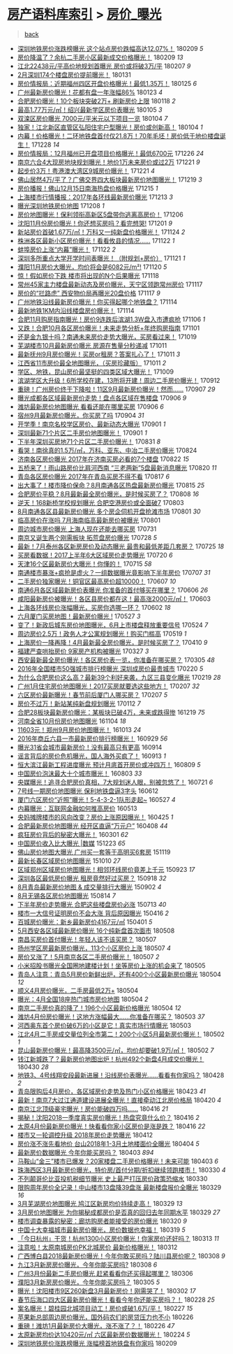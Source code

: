 [房产语料库索引](../../README.md)  > [房价_曝光](房价_曝光.md)
====
> [back](../README.md)

- [深圳地铁房价涨跌榜曝光 这个站点房价跌幅高达12.07%！](http://jkwz.applinzi.com/ittc/7068105113883640838.html#%E6%B7%B1%E5%9C%B3%E5%9C%B0%E9%93%81%E6%88%BF%E4%BB%B7%E6%B6%A8%E8%B7%8C%E6%A6%9C%E6%9B%9D%E5%85%89+%E8%BF%99%E4%B8%AA%E7%AB%99%E7%82%B9%E6%88%BF%E4%BB%B7%E8%B7%8C%E5%B9%85%E9%AB%98%E8%BE%BE12.07%25%EF%BC%81) 180209 *5* 
- [房价降温了？余杭二手房小区最新成交价格曝光！](http://jkwz.applinzi.com/ittc/7068071824330327046.html#%E6%88%BF%E4%BB%B7%E9%99%8D%E6%B8%A9%E4%BA%86%EF%BC%9F%E4%BD%99%E6%9D%AD%E4%BA%8C%E6%89%8B%E6%88%BF%E5%B0%8F%E5%8C%BA%E6%9C%80%E6%96%B0%E6%88%90%E4%BA%A4%E4%BB%B7%E6%A0%BC%E6%9B%9D%E5%85%89%EF%BC%81) 180209 *13* 
- [江北22438元/平高价地规划首曝光 房价或将破3万/平](http://jkwz.applinzi.com/ittc/7067346856273511430.html#%E6%B1%9F%E5%8C%9722438%E5%85%83%2F%E5%B9%B3%E9%AB%98%E4%BB%B7%E5%9C%B0%E8%A7%84%E5%88%92%E9%A6%96%E6%9B%9D%E5%85%89+%E6%88%BF%E4%BB%B7%E6%88%96%E5%B0%86%E7%A0%B43%E4%B8%87%2F%E5%B9%B3) 180207 *9* 
- [2月深圳174个楼盘房价提前曝光！](http://jkwz.applinzi.com/ittc/7064783845058937863.html#2%E6%9C%88%E6%B7%B1%E5%9C%B3174%E4%B8%AA%E6%A5%BC%E7%9B%98%E6%88%BF%E4%BB%B7%E6%8F%90%E5%89%8D%E6%9B%9D%E5%85%89%EF%BC%81) 180131  
- [房价情报局：近期福州四区开盘价格曝光！最低1.35万！](http://jkwz.applinzi.com/ittc/7062563160932746247.html#%E6%88%BF%E4%BB%B7%E6%83%85%E6%8A%A5%E5%B1%80%EF%BC%9A%E8%BF%91%E6%9C%9F%E7%A6%8F%E5%B7%9E%E5%9B%9B%E5%8C%BA%E5%BC%80%E7%9B%98%E4%BB%B7%E6%A0%BC%E6%9B%9D%E5%85%89%EF%BC%81%E6%9C%80%E4%BD%8E1.35%E4%B8%87%EF%BC%81) 180125 *6* 
- [广州最新房价曝光！花都有盘一年涨幅86%](http://jkwz.applinzi.com/ittc/7061676965344314375.html#%E5%B9%BF%E5%B7%9E%E6%9C%80%E6%96%B0%E6%88%BF%E4%BB%B7%E6%9B%9D%E5%85%89%EF%BC%81%E8%8A%B1%E9%83%BD%E6%9C%89%E7%9B%98%E4%B8%80%E5%B9%B4%E6%B6%A8%E5%B9%8586%25) 180123 *4* 
- [合肥房价曝光！10个板块突破2万+ 刷新房价上限](http://jkwz.applinzi.com/ittc/7059846763555324935.html#%E5%90%88%E8%82%A5%E6%88%BF%E4%BB%B7%E6%9B%9D%E5%85%89%EF%BC%8110%E4%B8%AA%E6%9D%BF%E5%9D%97%E7%AA%81%E7%A0%B42%E4%B8%87%2B+%E5%88%B7%E6%96%B0%E6%88%BF%E4%BB%B7%E4%B8%8A%E9%99%90) 180118 *2* 
- [最高1.77万元/㎡！绍兴最新学区房价表曝光](http://jkwz.applinzi.com/ittc/7055117110995321862.html#%E6%9C%80%E9%AB%981.77%E4%B8%87%E5%85%83%2F%E3%8E%A1%EF%BC%81%E7%BB%8D%E5%85%B4%E6%9C%80%E6%96%B0%E5%AD%A6%E5%8C%BA%E6%88%BF%E4%BB%B7%E8%A1%A8%E6%9B%9D%E5%85%89) 180105 *3* 
- [双滦区房价曝光 7000元/平米元以下项目一览](http://jkwz.applinzi.com/ittc/7054780197331534855.html#%E5%8F%8C%E6%BB%A6%E5%8C%BA%E6%88%BF%E4%BB%B7%E6%9B%9D%E5%85%89+7000%E5%85%83%2F%E5%B9%B3%E7%B1%B3%E5%85%83%E4%BB%A5%E4%B8%8B%E9%A1%B9%E7%9B%AE%E4%B8%80%E8%A7%88) 180104 *7* 
- [独家！江北新区直管区弘阳住宅户型曝光！房价或创新高！](http://jkwz.applinzi.com/ittc/7054681918430250000.html#%E7%8B%AC%E5%AE%B6%EF%BC%81%E6%B1%9F%E5%8C%97%E6%96%B0%E5%8C%BA%E7%9B%B4%E7%AE%A1%E5%8C%BA%E5%BC%98%E9%98%B3%E4%BD%8F%E5%AE%85%E6%88%B7%E5%9E%8B%E6%9B%9D%E5%85%89%EF%BC%81%E6%88%BF%E4%BB%B7%E6%88%96%E5%88%9B%E6%96%B0%E9%AB%98%EF%BC%81) 180104 *1* 
- [内幕！价格曝光！二环地铁盘首付仅21.8万！70年毛坯！房价低于地价楼盘诞生！](http://jkwz.applinzi.com/ittc/7052168316418786321.html#%E5%86%85%E5%B9%95%EF%BC%81%E4%BB%B7%E6%A0%BC%E6%9B%9D%E5%85%89%EF%BC%81%E4%BA%8C%E7%8E%AF%E5%9C%B0%E9%93%81%E7%9B%98%E9%A6%96%E4%BB%98%E4%BB%8521.8%E4%B8%87%EF%BC%8170%E5%B9%B4%E6%AF%9B%E5%9D%AF%EF%BC%81%E6%88%BF%E4%BB%B7%E4%BD%8E%E4%BA%8E%E5%9C%B0%E4%BB%B7%E6%A5%BC%E7%9B%98%E8%AF%9E%E7%94%9F%EF%BC%81) 171228 *14* 
- [房价情报局：12月福州已开盘项目价格曝光！最低6700元](http://jkwz.applinzi.com/ittc/7051476626754241553.html#%E6%88%BF%E4%BB%B7%E6%83%85%E6%8A%A5%E5%B1%80%EF%BC%9A12%E6%9C%88%E7%A6%8F%E5%B7%9E%E5%B7%B2%E5%BC%80%E7%9B%98%E9%A1%B9%E7%9B%AE%E4%BB%B7%E6%A0%BC%E6%9B%9D%E5%85%89%EF%BC%81%E6%9C%80%E4%BD%8E6700%E5%85%83) 171226 *24* 
- [南京六合4大现房地块规划曝光！地价1万未来房价或过2万](http://jkwz.applinzi.com/ittc/7049491027700745233.html#%E5%8D%97%E4%BA%AC%E5%85%AD%E5%90%884%E5%A4%A7%E7%8E%B0%E6%88%BF%E5%9C%B0%E5%9D%97%E8%A7%84%E5%88%92%E6%9B%9D%E5%85%89%EF%BC%81%E5%9C%B0%E4%BB%B71%E4%B8%87%E6%9C%AA%E6%9D%A5%E6%88%BF%E4%BB%B7%E6%88%96%E8%BF%872%E4%B8%87) 171221 *9* 
- [起步价3万！粤港澳大湾区9城房价曝光！](http://jkwz.applinzi.com/ittc/7049458747330528272.html#%E8%B5%B7%E6%AD%A5%E4%BB%B73%E4%B8%87%EF%BC%81%E7%B2%A4%E6%B8%AF%E6%BE%B3%E5%A4%A7%E6%B9%BE%E5%8C%BA9%E5%9F%8E%E6%88%BF%E4%BB%B7%E6%9B%9D%E5%85%89%EF%BC%81) 171221 *4* 
- [佛山居然4万/平了？广佛交界四大板块最新房价地图曝光！](http://jkwz.applinzi.com/ittc/7048816250505921553.html#%E4%BD%9B%E5%B1%B1%E5%B1%85%E7%84%B64%E4%B8%87%2F%E5%B9%B3%E4%BA%86%EF%BC%9F%E5%B9%BF%E4%BD%9B%E4%BA%A4%E7%95%8C%E5%9B%9B%E5%A4%A7%E6%9D%BF%E5%9D%97%E6%9C%80%E6%96%B0%E6%88%BF%E4%BB%B7%E5%9C%B0%E5%9B%BE%E6%9B%9D%E5%85%89%EF%BC%81) 171219 *3* 
- [房价播报！佛山12月15日南海热盘价格曝光](http://jkwz.applinzi.com/ittc/7047211986432033809.html#%E6%88%BF%E4%BB%B7%E6%92%AD%E6%8A%A5%EF%BC%81%E4%BD%9B%E5%B1%B112%E6%9C%8815%E6%97%A5%E5%8D%97%E6%B5%B7%E7%83%AD%E7%9B%98%E4%BB%B7%E6%A0%BC%E6%9B%9D%E5%85%89) 171215 *1* 
- [上海楼市行情播报：2017年各环线最新房价曝光](http://jkwz.applinzi.com/ittc/7046617870304281617.html#%E4%B8%8A%E6%B5%B7%E6%A5%BC%E5%B8%82%E8%A1%8C%E6%83%85%E6%92%AD%E6%8A%A5%EF%BC%9A2017%E5%B9%B4%E5%90%84%E7%8E%AF%E7%BA%BF%E6%9C%80%E6%96%B0%E6%88%BF%E4%BB%B7%E6%9B%9D%E5%85%89) 171213 *3* 
- [曝光深圳地铁房价地图](http://jkwz.applinzi.com/ittc/7044648839888241681.html#%E6%9B%9D%E5%85%89%E6%B7%B1%E5%9C%B3%E5%9C%B0%E9%93%81%E6%88%BF%E4%BB%B7%E5%9C%B0%E5%9B%BE) 171208 *1* 
- [房价地图曝光！保利领衔高新区5盘带你逃离高房价！](http://jkwz.applinzi.com/ittc/7043746828418286608.html#%E6%88%BF%E4%BB%B7%E5%9C%B0%E5%9B%BE%E6%9B%9D%E5%85%89%EF%BC%81%E4%BF%9D%E5%88%A9%E9%A2%86%E8%A1%94%E9%AB%98%E6%96%B0%E5%8C%BA5%E7%9B%98%E5%B8%A6%E4%BD%A0%E9%80%83%E7%A6%BB%E9%AB%98%E6%88%BF%E4%BB%B7%EF%BC%81) 171206  
- [沈阳11月份房价曝光！你还想买房吗？看完想哭!](http://jkwz.applinzi.com/ittc/7042114529842955281.html#%E6%B2%88%E9%98%B311%E6%9C%88%E4%BB%BD%E6%88%BF%E4%BB%B7%E6%9B%9D%E5%85%89%EF%BC%81%E4%BD%A0%E8%BF%98%E6%83%B3%E4%B9%B0%E6%88%BF%E5%90%97%EF%BC%9F%E7%9C%8B%E5%AE%8C%E6%83%B3%E5%93%AD%21) 171201 *9* 
- [新站房价首破1.67万/㎡！万科又一纯新盘价格曝光！](http://jkwz.applinzi.com/ittc/7039604070942262288.html#%E6%96%B0%E7%AB%99%E6%88%BF%E4%BB%B7%E9%A6%96%E7%A0%B41.67%E4%B8%87%2F%E3%8E%A1%EF%BC%81%E4%B8%87%E7%A7%91%E5%8F%88%E4%B8%80%E7%BA%AF%E6%96%B0%E7%9B%98%E4%BB%B7%E6%A0%BC%E6%9B%9D%E5%85%89%EF%BC%81) 171124 *2* 
- [株洲各区最新小区房价曝光！看看攸县的情况……](http://jkwz.applinzi.com/ittc/7038772767292392464.html#%E6%A0%AA%E6%B4%B2%E5%90%84%E5%8C%BA%E6%9C%80%E6%96%B0%E5%B0%8F%E5%8C%BA%E6%88%BF%E4%BB%B7%E6%9B%9D%E5%85%89%EF%BC%81%E7%9C%8B%E7%9C%8B%E6%94%B8%E5%8E%BF%E7%9A%84%E6%83%85%E5%86%B5%E2%80%A6%E2%80%A6) 171122 *1* 
- [蚌埠房价上涨“内幕”曝光！](http://jkwz.applinzi.com/ittc/7038451725587973136.html#%E8%9A%8C%E5%9F%A0%E6%88%BF%E4%BB%B7%E4%B8%8A%E6%B6%A8%E2%80%9C%E5%86%85%E5%B9%95%E2%80%9D%E6%9B%9D%E5%85%89%EF%BC%81) 171122 *2* 
- [深圳多所重点大学开学时间表曝光！（附规划+房价）](http://jkwz.applinzi.com/ittc/7038402091754718224.html#%E6%B7%B1%E5%9C%B3%E5%A4%9A%E6%89%80%E9%87%8D%E7%82%B9%E5%A4%A7%E5%AD%A6%E5%BC%80%E5%AD%A6%E6%97%B6%E9%97%B4%E8%A1%A8%E6%9B%9D%E5%85%89%EF%BC%81%EF%BC%88%E9%99%84%E8%A7%84%E5%88%92%2B%E6%88%BF%E4%BB%B7%EF%BC%89) 171121 *1* 
- [濮阳11月房价大曝光，均价将会是6082元/m²!](http://jkwz.applinzi.com/ittc/7038074799371322384.html#%E6%BF%AE%E9%98%B311%E6%9C%88%E6%88%BF%E4%BB%B7%E5%A4%A7%E6%9B%9D%E5%85%89%EF%BC%8C%E5%9D%87%E4%BB%B7%E5%B0%86%E4%BC%9A%E6%98%AF6082%E5%85%83%2Fm%C2%B2%21) 171120 *5* 
- [惊！假如房价下跌 楼市将出现的N个后果曝光](http://jkwz.applinzi.com/ittc/7037348704128861200.html#%E6%83%8A%EF%BC%81%E5%81%87%E5%A6%82%E6%88%BF%E4%BB%B7%E4%B8%8B%E8%B7%8C+%E6%A5%BC%E5%B8%82%E5%B0%86%E5%87%BA%E7%8E%B0%E7%9A%84N%E4%B8%AA%E5%90%8E%E6%9E%9C%E6%9B%9D%E5%85%89) 171118  
- [常州45家主力楼盘最新动态及房价曝光，天宁区领跑常州房价](http://jkwz.applinzi.com/ittc/7036897870102397969.html#%E5%B8%B8%E5%B7%9E45%E5%AE%B6%E4%B8%BB%E5%8A%9B%E6%A5%BC%E7%9B%98%E6%9C%80%E6%96%B0%E5%8A%A8%E6%80%81%E5%8F%8A%E6%88%BF%E4%BB%B7%E6%9B%9D%E5%85%89%EF%BC%8C%E5%A4%A9%E5%AE%81%E5%8C%BA%E9%A2%86%E8%B7%91%E5%B8%B8%E5%B7%9E%E6%88%BF%E4%BB%B7) 171117  
- [房价的“拦路虎” 西安物价局再曝光20盘价格](http://jkwz.applinzi.com/ittc/7036889719055582224.html#%E6%88%BF%E4%BB%B7%E7%9A%84%E2%80%9C%E6%8B%A6%E8%B7%AF%E8%99%8E%E2%80%9D+%E8%A5%BF%E5%AE%89%E7%89%A9%E4%BB%B7%E5%B1%80%E5%86%8D%E6%9B%9D%E5%85%8920%E7%9B%98%E4%BB%B7%E6%A0%BC) 171117 *9* 
- [广州地铁沿线最新房价曝光！你买得起哪个地铁盘？](http://jkwz.applinzi.com/ittc/7035817390565229584.html#%E5%B9%BF%E5%B7%9E%E5%9C%B0%E9%93%81%E6%B2%BF%E7%BA%BF%E6%9C%80%E6%96%B0%E6%88%BF%E4%BB%B7%E6%9B%9D%E5%85%89%EF%BC%81%E4%BD%A0%E4%B9%B0%E5%BE%97%E8%B5%B7%E5%93%AA%E4%B8%AA%E5%9C%B0%E9%93%81%E7%9B%98%EF%BC%9F) 171114  
- [最新地铁1KM内沿线楼盘房价曝光！](http://jkwz.applinzi.com/ittc/7035815482278544401.html#%E6%9C%80%E6%96%B0%E5%9C%B0%E9%93%811KM%E5%86%85%E6%B2%BF%E7%BA%BF%E6%A5%BC%E7%9B%98%E6%88%BF%E4%BB%B7%E6%9B%9D%E5%85%89%EF%BC%81) 171114  
- [合肥11月购房指南曝光！房价9连跌后滨湖1.3W盘入市遭疯抢](http://jkwz.applinzi.com/ittc/7032848482912715793.html#%E5%90%88%E8%82%A511%E6%9C%88%E8%B4%AD%E6%88%BF%E6%8C%87%E5%8D%97%E6%9B%9D%E5%85%89%EF%BC%81%E6%88%BF%E4%BB%B79%E8%BF%9E%E8%B7%8C%E5%90%8E%E6%BB%A8%E6%B9%961.3W%E7%9B%98%E5%85%A5%E5%B8%82%E9%81%AD%E7%96%AF%E6%8A%A2) 171106 *1* 
- [又跌！合肥10月各区房价曝光！未来走势分析+年终购房指南](http://jkwz.applinzi.com/ittc/7030861590570730512.html#%E5%8F%88%E8%B7%8C%EF%BC%81%E5%90%88%E8%82%A510%E6%9C%88%E5%90%84%E5%8C%BA%E6%88%BF%E4%BB%B7%E6%9B%9D%E5%85%89%EF%BC%81%E6%9C%AA%E6%9D%A5%E8%B5%B0%E5%8A%BF%E5%88%86%E6%9E%90%2B%E5%B9%B4%E7%BB%88%E8%B4%AD%E6%88%BF%E6%8C%87%E5%8D%97) 171101  
- [还是金九银十吗？南通未来房价走势大曝光，买房看过来！](http://jkwz.applinzi.com/ittc/7026175818747872272.html#%E8%BF%98%E6%98%AF%E9%87%91%E4%B9%9D%E9%93%B6%E5%8D%81%E5%90%97%EF%BC%9F%E5%8D%97%E9%80%9A%E6%9C%AA%E6%9D%A5%E6%88%BF%E4%BB%B7%E8%B5%B0%E5%8A%BF%E5%A4%A7%E6%9B%9D%E5%85%89%EF%BC%8C%E4%B9%B0%E6%88%BF%E7%9C%8B%E8%BF%87%E6%9D%A5%EF%BC%81) 171019  
- [芜湖楼市10月最新房价曝光 房源在售量分秒递减](http://jkwz.applinzi.com/ittc/7023230232692261904.html#%E8%8A%9C%E6%B9%96%E6%A5%BC%E5%B8%8210%E6%9C%88%E6%9C%80%E6%96%B0%E6%88%BF%E4%BB%B7%E6%9B%9D%E5%85%89+%E6%88%BF%E6%BA%90%E5%9C%A8%E5%94%AE%E9%87%8F%E5%88%86%E7%A7%92%E9%80%92%E5%87%8F) 171011  
- [最新抚州9月房价曝光！买房or租房？答案扎心了！](http://jkwz.applinzi.com/ittc/7023096391675675665.html#%E6%9C%80%E6%96%B0%E6%8A%9A%E5%B7%9E9%E6%9C%88%E6%88%BF%E4%BB%B7%E6%9B%9D%E5%85%89%EF%BC%81%E4%B9%B0%E6%88%BFor%E7%A7%9F%E6%88%BF%EF%BC%9F%E7%AD%94%E6%A1%88%E6%89%8E%E5%BF%83%E4%BA%86%EF%BC%81) 171011 *3* 
- [江西省11市房价最全地图曝光，（买房珍藏版）](http://jkwz.applinzi.com/ittc/7022994349053445137.html#%E6%B1%9F%E8%A5%BF%E7%9C%8111%E5%B8%82%E6%88%BF%E4%BB%B7%E6%9C%80%E5%85%A8%E5%9C%B0%E5%9B%BE%E6%9B%9D%E5%85%89%EF%BC%8C%EF%BC%88%E4%B9%B0%E6%88%BF%E7%8F%8D%E8%97%8F%E7%89%88%EF%BC%89) 171011 *2* 
- [学区、地铁，昆山房价最坚挺的四类区域大曝光！](http://jkwz.applinzi.com/ittc/7022390050912994320.html#%E5%AD%A6%E5%8C%BA%E3%80%81%E5%9C%B0%E9%93%81%EF%BC%8C%E6%98%86%E5%B1%B1%E6%88%BF%E4%BB%B7%E6%9C%80%E5%9D%9A%E6%8C%BA%E7%9A%84%E5%9B%9B%E7%B1%BB%E5%8C%BA%E5%9F%9F%E5%A4%A7%E6%9B%9D%E5%85%89%EF%BC%81) 171009  
- [滨湖学区大升级！6所学校在建，13所将开建！周边二手房价曝光！](http://jkwz.applinzi.com/ittc/7012536863016092432.html#%E6%BB%A8%E6%B9%96%E5%AD%A6%E5%8C%BA%E5%A4%A7%E5%8D%87%E7%BA%A7%EF%BC%816%E6%89%80%E5%AD%A6%E6%A0%A1%E5%9C%A8%E5%BB%BA%EF%BC%8C13%E6%89%80%E5%B0%86%E5%BC%80%E5%BB%BA%EF%BC%81%E5%91%A8%E8%BE%B9%E4%BA%8C%E6%89%8B%E6%88%BF%E4%BB%B7%E6%9B%9D%E5%85%89%EF%BC%81) 170912  
- [重磅！广州房价终于下降啦！11区9月最新房价曝光！然而……](http://jkwz.applinzi.com/ittc/7010498101981479952.html#%E9%87%8D%E7%A3%85%EF%BC%81%E5%B9%BF%E5%B7%9E%E6%88%BF%E4%BB%B7%E7%BB%88%E4%BA%8E%E4%B8%8B%E9%99%8D%E5%95%A6%EF%BC%8111%E5%8C%BA9%E6%9C%88%E6%9C%80%E6%96%B0%E6%88%BF%E4%BB%B7%E6%9B%9D%E5%85%89%EF%BC%81%E7%84%B6%E8%80%8C%E2%80%A6%E2%80%A6) 170907 *29* 
- [曝光成都各区域最新房价走势！盘点各区域在售楼盘](http://jkwz.applinzi.com/ittc/7010119208468481041.html#%E6%9B%9D%E5%85%89%E6%88%90%E9%83%BD%E5%90%84%E5%8C%BA%E5%9F%9F%E6%9C%80%E6%96%B0%E6%88%BF%E4%BB%B7%E8%B5%B0%E5%8A%BF%EF%BC%81%E7%9B%98%E7%82%B9%E5%90%84%E5%8C%BA%E5%9F%9F%E5%9C%A8%E5%94%AE%E6%A5%BC%E7%9B%98) 170906 *9* 
- [潍坊最新房价地图曝光 看看还能在哪里买房](http://jkwz.applinzi.com/ittc/7010037594325517328.html#%E6%BD%8D%E5%9D%8A%E6%9C%80%E6%96%B0%E6%88%BF%E4%BB%B7%E5%9C%B0%E5%9B%BE%E6%9B%9D%E5%85%89+%E7%9C%8B%E7%9C%8B%E8%BF%98%E8%83%BD%E5%9C%A8%E5%93%AA%E9%87%8C%E4%B9%B0%E6%88%BF) 170906 *6* 
- [宿州9月最新房价曝光，你买房了吗](http://jkwz.applinzi.com/ittc/7009540844292670480.html#%E5%AE%BF%E5%B7%9E9%E6%9C%88%E6%9C%80%E6%96%B0%E6%88%BF%E4%BB%B7%E6%9B%9D%E5%85%89%EF%BC%8C%E4%BD%A0%E4%B9%B0%E6%88%BF%E4%BA%86%E5%90%97) 170904 *31* 
- [开学季！南京名校学区房价、最新动态大曝光](http://jkwz.applinzi.com/ittc/7008345877394228241.html#%E5%BC%80%E5%AD%A6%E5%AD%A3%EF%BC%81%E5%8D%97%E4%BA%AC%E5%90%8D%E6%A0%A1%E5%AD%A6%E5%8C%BA%E6%88%BF%E4%BB%B7%E3%80%81%E6%9C%80%E6%96%B0%E5%8A%A8%E6%80%81%E5%A4%A7%E6%9B%9D%E5%85%89) 170901 *1* 
- [深圳最新71个片区二手房价地图曝光！](http://jkwz.applinzi.com/ittc/7008282148250059793.html#%E6%B7%B1%E5%9C%B3%E6%9C%80%E6%96%B071%E4%B8%AA%E7%89%87%E5%8C%BA%E4%BA%8C%E6%89%8B%E6%88%BF%E4%BB%B7%E5%9C%B0%E5%9B%BE%E6%9B%9D%E5%85%89%EF%BC%81) 170901 *1* 
- [下半年深圳买房地71个片区二手房价曝光！](http://jkwz.applinzi.com/ittc/7008001824215532560.html#%E4%B8%8B%E5%8D%8A%E5%B9%B4%E6%B7%B1%E5%9C%B3%E4%B9%B0%E6%88%BF%E5%9C%B071%E4%B8%AA%E7%89%87%E5%8C%BA%E4%BA%8C%E6%89%8B%E6%88%BF%E4%BB%B7%E6%9B%9D%E5%85%89%EF%BC%81) 170831 *8* 
- [看哭！南徐真的1.5万/㎡，万科、亚东、中冶二手房价曝光](http://jkwz.applinzi.com/ittc/7005477605334320144.html#%E7%9C%8B%E5%93%AD%EF%BC%81%E5%8D%97%E5%BE%90%E7%9C%9F%E7%9A%841.5%E4%B8%87%2F%E3%8E%A1%EF%BC%8C%E4%B8%87%E7%A7%91%E3%80%81%E4%BA%9A%E4%B8%9C%E3%80%81%E4%B8%AD%E5%86%B6%E4%BA%8C%E6%89%8B%E6%88%BF%E4%BB%B7%E6%9B%9D%E5%85%89) 170824  
- [济南各区房价曝光 2017年在济南买房必看的7个楼盘](http://jkwz.applinzi.com/ittc/7004417176726144017.html#%E6%B5%8E%E5%8D%97%E5%90%84%E5%8C%BA%E6%88%BF%E4%BB%B7%E6%9B%9D%E5%85%89+2017%E5%B9%B4%E5%9C%A8%E6%B5%8E%E5%8D%97%E4%B9%B0%E6%88%BF%E5%BF%85%E7%9C%8B%E7%9A%847%E4%B8%AA%E6%A5%BC%E7%9B%98) 170822 *15* 
- [五桥来了！雨山路房价比肩河西南 “三老两新”5盘最新消息曝光](http://jkwz.applinzi.com/ittc/7003196104156660752.html#%E4%BA%94%E6%A1%A5%E6%9D%A5%E4%BA%86%EF%BC%81%E9%9B%A8%E5%B1%B1%E8%B7%AF%E6%88%BF%E4%BB%B7%E6%AF%94%E8%82%A9%E6%B2%B3%E8%A5%BF%E5%8D%97+%E2%80%9C%E4%B8%89%E8%80%81%E4%B8%A4%E6%96%B0%E2%80%9D5%E7%9B%98%E6%9C%80%E6%96%B0%E6%B6%88%E6%81%AF%E6%9B%9D%E5%85%89) 170820 *11* 
- [青岛各区房价曝光 2017年在青岛买房不得不看](http://jkwz.applinzi.com/ittc/7002554944794919952.html#%E9%9D%92%E5%B2%9B%E5%90%84%E5%8C%BA%E6%88%BF%E4%BB%B7%E6%9B%9D%E5%85%89+2017%E5%B9%B4%E5%9C%A8%E9%9D%92%E5%B2%9B%E4%B9%B0%E6%88%BF%E4%B8%8D%E5%BE%97%E4%B8%8D%E7%9C%8B) 170817 *6* 
- [出大事了！楼市降价保命？8月南通各区热盘最新房价曝光](http://jkwz.applinzi.com/ittc/7002061215218795536.html#%E5%87%BA%E5%A4%A7%E4%BA%8B%E4%BA%86%EF%BC%81%E6%A5%BC%E5%B8%82%E9%99%8D%E4%BB%B7%E4%BF%9D%E5%91%BD%EF%BC%9F8%E6%9C%88%E5%8D%97%E9%80%9A%E5%90%84%E5%8C%BA%E7%83%AD%E7%9B%98%E6%9C%80%E6%96%B0%E6%88%BF%E4%BB%B7%E6%9B%9D%E5%85%89) 170815 *25* 
- [合肥房价平稳？8月最新最全房价曝光，是时候买房了？](http://jkwz.applinzi.com/ittc/6999495859337954320.html#%E5%90%88%E8%82%A5%E6%88%BF%E4%BB%B7%E5%B9%B3%E7%A8%B3%EF%BC%9F8%E6%9C%88%E6%9C%80%E6%96%B0%E6%9C%80%E5%85%A8%E6%88%BF%E4%BB%B7%E6%9B%9D%E5%85%89%EF%BC%8C%E6%98%AF%E6%97%B6%E5%80%99%E4%B9%B0%E6%88%BF%E4%BA%86%EF%BC%9F) 170808 *16* 
- [逆天！168新桥学校规划曝光 合肥空港房价或全面破7](http://jkwz.applinzi.com/ittc/6997658176407995408.html#%E9%80%86%E5%A4%A9%EF%BC%81168%E6%96%B0%E6%A1%A5%E5%AD%A6%E6%A0%A1%E8%A7%84%E5%88%92%E6%9B%9D%E5%85%89+%E5%90%88%E8%82%A5%E7%A9%BA%E6%B8%AF%E6%88%BF%E4%BB%B7%E6%88%96%E5%85%A8%E9%9D%A2%E7%A0%B47) 170803  
- [8月南通各区县最新房价曝光 多个房企伺机开盘抢滩市场](http://jkwz.applinzi.com/ittc/6996855761958093840.html#8%E6%9C%88%E5%8D%97%E9%80%9A%E5%90%84%E5%8C%BA%E5%8E%BF%E6%9C%80%E6%96%B0%E6%88%BF%E4%BB%B7%E6%9B%9D%E5%85%89+%E5%A4%9A%E4%B8%AA%E6%88%BF%E4%BC%81%E4%BC%BA%E6%9C%BA%E5%BC%80%E7%9B%98%E6%8A%A2%E6%BB%A9%E5%B8%82%E5%9C%BA) 170801 *30* 
- [临高房价在涨吗 7月海南临高最新房价被曝光](http://jkwz.applinzi.com/ittc/6996794161985225744.html#%E4%B8%B4%E9%AB%98%E6%88%BF%E4%BB%B7%E5%9C%A8%E6%B6%A8%E5%90%97+7%E6%9C%88%E6%B5%B7%E5%8D%97%E4%B8%B4%E9%AB%98%E6%9C%80%E6%96%B0%E6%88%BF%E4%BB%B7%E8%A2%AB%E6%9B%9D%E5%85%89) 170801  
- [周边城市房价曝光 上海人现在还能去哪买房](http://jkwz.applinzi.com/ittc/6996393682172118032.html#%E5%91%A8%E8%BE%B9%E5%9F%8E%E5%B8%82%E6%88%BF%E4%BB%B7%E6%9B%9D%E5%85%89+%E4%B8%8A%E6%B5%B7%E4%BA%BA%E7%8E%B0%E5%9C%A8%E8%BF%98%E8%83%BD%E5%8E%BB%E5%93%AA%E4%B9%B0%E6%88%BF) 170731  
- [南京又诞生两个刚需板块 拓荒盘房价曝光](http://jkwz.applinzi.com/ittc/6995274611271664656.html#%E5%8D%97%E4%BA%AC%E5%8F%88%E8%AF%9E%E7%94%9F%E4%B8%A4%E4%B8%AA%E5%88%9A%E9%9C%80%E6%9D%BF%E5%9D%97+%E6%8B%93%E8%8D%92%E7%9B%98%E6%88%BF%E4%BB%B7%E6%9B%9D%E5%85%89) 170728 *5* 
- [最新！7月泰州各区新房房价及动态曝光 最贵和最低差距几套房？](http://jkwz.applinzi.com/ittc/6994257542409356305.html#%E6%9C%80%E6%96%B0%EF%BC%817%E6%9C%88%E6%B3%B0%E5%B7%9E%E5%90%84%E5%8C%BA%E6%96%B0%E6%88%BF%E6%88%BF%E4%BB%B7%E5%8F%8A%E5%8A%A8%E6%80%81%E6%9B%9D%E5%85%89+%E6%9C%80%E8%B4%B5%E5%92%8C%E6%9C%80%E4%BD%8E%E5%B7%AE%E8%B7%9D%E5%87%A0%E5%A5%97%E6%88%BF%EF%BC%9F) 170725 *18* 
- [买房看数据！2017上半年6大区域房价走势曝光](http://jkwz.applinzi.com/ittc/6992377923473245201.html#%E4%B9%B0%E6%88%BF%E7%9C%8B%E6%95%B0%E6%8D%AE%EF%BC%812017%E4%B8%8A%E5%8D%8A%E5%B9%B46%E5%A4%A7%E5%8C%BA%E5%9F%9F%E6%88%BF%E4%BB%B7%E8%B5%B0%E5%8A%BF%E6%9B%9D%E5%85%89) 170720 *6* 
- [天津16个区最新房价大曝光！你懂的！](http://jkwz.applinzi.com/ittc/6990657441656996881.html#%E5%A4%A9%E6%B4%A516%E4%B8%AA%E5%8C%BA%E6%9C%80%E6%96%B0%E6%88%BF%E4%BB%B7%E5%A4%A7%E6%9B%9D%E5%85%89%EF%BC%81%E4%BD%A0%E6%87%82%E7%9A%84%EF%BC%81) 170715 *58* 
- [南通楼市暴涨+疯抢是虚火？一组数据曝光竟影响下半年房价](http://jkwz.applinzi.com/ittc/6987584009952298000.html#%E5%8D%97%E9%80%9A%E6%A5%BC%E5%B8%82%E6%9A%B4%E6%B6%A8%2B%E7%96%AF%E6%8A%A2%E6%98%AF%E8%99%9A%E7%81%AB%EF%BC%9F%E4%B8%80%E7%BB%84%E6%95%B0%E6%8D%AE%E6%9B%9D%E5%85%89%E7%AB%9F%E5%BD%B1%E5%93%8D%E4%B8%8B%E5%8D%8A%E5%B9%B4%E6%88%BF%E4%BB%B7) 170707 *31* 
- [二手房价独家曝光！铜官区最高房价超10000！](http://jkwz.applinzi.com/ittc/6976466119509410820.html#%E4%BA%8C%E6%89%8B%E6%88%BF%E4%BB%B7%E7%8B%AC%E5%AE%B6%E6%9B%9D%E5%85%89%EF%BC%81%E9%93%9C%E5%AE%98%E5%8C%BA%E6%9C%80%E9%AB%98%E6%88%BF%E4%BB%B7%E8%B6%8510000%EF%BC%81) 170607 *10* 
- [南通6月各区域最新房价表曝光 你准备的首付够买在哪里？](http://jkwz.applinzi.com/ittc/6976090219232101381.html#%E5%8D%97%E9%80%9A6%E6%9C%88%E5%90%84%E5%8C%BA%E5%9F%9F%E6%9C%80%E6%96%B0%E6%88%BF%E4%BB%B7%E8%A1%A8%E6%9B%9D%E5%85%89+%E4%BD%A0%E5%87%86%E5%A4%87%E7%9A%84%E9%A6%96%E4%BB%98%E5%A4%9F%E4%B9%B0%E5%9C%A8%E5%93%AA%E9%87%8C%EF%BC%9F) 170606 *26* 
- [咸阳最新房价被曝光！各区县房价都在这！最高涨2000元/㎡！](http://jkwz.applinzi.com/ittc/6974728950151382021.html#%E5%92%B8%E9%98%B3%E6%9C%80%E6%96%B0%E6%88%BF%E4%BB%B7%E8%A2%AB%E6%9B%9D%E5%85%89%EF%BC%81%E5%90%84%E5%8C%BA%E5%8E%BF%E6%88%BF%E4%BB%B7%E9%83%BD%E5%9C%A8%E8%BF%99%EF%BC%81%E6%9C%80%E9%AB%98%E6%B6%A82000%E5%85%83%2F%E3%8E%A1%EF%BC%81) 170603  
- [上海各环线房价涨幅曝光，买房你选哪一环？](http://jkwz.applinzi.com/ittc/6974666765492552709.html#%E4%B8%8A%E6%B5%B7%E5%90%84%E7%8E%AF%E7%BA%BF%E6%88%BF%E4%BB%B7%E6%B6%A8%E5%B9%85%E6%9B%9D%E5%85%89%EF%BC%8C%E4%B9%B0%E6%88%BF%E4%BD%A0%E9%80%89%E5%93%AA%E4%B8%80%E7%8E%AF%EF%BC%9F) 170602 *18* 
- [六月厦门买房地图！最新房价曝光 !](http://jkwz.applinzi.com/ittc/6972269239984456708.html#%E5%85%AD%E6%9C%88%E5%8E%A6%E9%97%A8%E4%B9%B0%E6%88%BF%E5%9C%B0%E5%9B%BE%EF%BC%81%E6%9C%80%E6%96%B0%E6%88%BF%E4%BB%B7%E6%9B%9D%E5%85%89+%21) 170527 *3* 
- [变了！新政后城东房价地图曝光，6月上市楼盘释放重要信号](http://jkwz.applinzi.com/ittc/6971154310288114692.html#%E5%8F%98%E4%BA%86%EF%BC%81%E6%96%B0%E6%94%BF%E5%90%8E%E5%9F%8E%E4%B8%9C%E6%88%BF%E4%BB%B7%E5%9C%B0%E5%9B%BE%E6%9B%9D%E5%85%89%EF%BC%8C6%E6%9C%88%E4%B8%8A%E5%B8%82%E6%A5%BC%E7%9B%98%E9%87%8A%E6%94%BE%E9%87%8D%E8%A6%81%E4%BF%A1%E5%8F%B7) 170524 *7* 
- [周边房价2.5万！政务人才公寓规划曝光！购买门槛高](http://jkwz.applinzi.com/ittc/6969444984129324036.html#%E5%91%A8%E8%BE%B9%E6%88%BF%E4%BB%B72.5%E4%B8%87%EF%BC%81%E6%94%BF%E5%8A%A1%E4%BA%BA%E6%89%8D%E5%85%AC%E5%AF%93%E8%A7%84%E5%88%92%E6%9B%9D%E5%85%89%EF%BC%81%E8%B4%AD%E4%B9%B0%E9%97%A8%E6%A7%9B%E9%AB%98) 170519 *1* 
- [上海房价一降再降！4月最新最全房价曝光，是时候买房了？](http://jkwz.applinzi.com/ittc/6954857267215205381.html#%E4%B8%8A%E6%B5%B7%E6%88%BF%E4%BB%B7%E4%B8%80%E9%99%8D%E5%86%8D%E9%99%8D%EF%BC%814%E6%9C%88%E6%9C%80%E6%96%B0%E6%9C%80%E5%85%A8%E6%88%BF%E4%BB%B7%E6%9B%9D%E5%85%89%EF%BC%8C%E6%98%AF%E6%97%B6%E5%80%99%E4%B9%B0%E6%88%BF%E4%BA%86%EF%BC%9F) 170410 *9* 
- [福建严查哄抬房价 9家房产机构被曝光](http://jkwz.applinzi.com/ittc/6949718813133243397.html#%E7%A6%8F%E5%BB%BA%E4%B8%A5%E6%9F%A5%E5%93%84%E6%8A%AC%E6%88%BF%E4%BB%B7+9%E5%AE%B6%E6%88%BF%E4%BA%A7%E6%9C%BA%E6%9E%84%E8%A2%AB%E6%9B%9D%E5%85%89) 170327 *3* 
- [西安最新最全房价曝光！各区房价表一览，你准备在哪买房？](http://jkwz.applinzi.com/ittc/6941571049144714244.html#%E8%A5%BF%E5%AE%89%E6%9C%80%E6%96%B0%E6%9C%80%E5%85%A8%E6%88%BF%E4%BB%B7%E6%9B%9D%E5%85%89%EF%BC%81%E5%90%84%E5%8C%BA%E6%88%BF%E4%BB%B7%E8%A1%A8%E4%B8%80%E8%A7%88%EF%BC%8C%E4%BD%A0%E5%87%86%E5%A4%87%E5%9C%A8%E5%93%AA%E4%B9%B0%E6%88%BF%EF%BC%9F) 170305 *48* 
- [2016年全国楼市50强城市排行榜曝光 深圳成房价最贵城市](http://jkwz.applinzi.com/ittc/6936833667812033541.html#2016%E5%B9%B4%E5%85%A8%E5%9B%BD%E6%A5%BC%E5%B8%8250%E5%BC%BA%E5%9F%8E%E5%B8%82%E6%8E%92%E8%A1%8C%E6%A6%9C%E6%9B%9D%E5%85%89+%E6%B7%B1%E5%9C%B3%E6%88%90%E6%88%BF%E4%BB%B7%E6%9C%80%E8%B4%B5%E5%9F%8E%E5%B8%82) 170220 *5* 
- [为什么合肥房价这么高？最新39个利好来袭，九区三县变化曝光](http://jkwz.applinzi.com/ittc/6936439529799156741.html#%E4%B8%BA%E4%BB%80%E4%B9%88%E5%90%88%E8%82%A5%E6%88%BF%E4%BB%B7%E8%BF%99%E4%B9%88%E9%AB%98%EF%BC%9F%E6%9C%80%E6%96%B039%E4%B8%AA%E5%88%A9%E5%A5%BD%E6%9D%A5%E8%A2%AD%EF%BC%8C%E4%B9%9D%E5%8C%BA%E4%B8%89%E5%8E%BF%E5%8F%98%E5%8C%96%E6%9B%9D%E5%85%89) 170219 *28* 
- [广州1月住宅房价地图曝光！2017买房就要选这些地方！](http://jkwz.applinzi.com/ittc/6931979088922412036.html#%E5%B9%BF%E5%B7%9E1%E6%9C%88%E4%BD%8F%E5%AE%85%E6%88%BF%E4%BB%B7%E5%9C%B0%E5%9B%BE%E6%9B%9D%E5%85%89%EF%BC%812017%E4%B9%B0%E6%88%BF%E5%B0%B1%E8%A6%81%E9%80%89%E8%BF%99%E4%BA%9B%E5%9C%B0%E6%96%B9%EF%BC%81) 170207 *32* 
- [六区房价最新曝光！春节前后厦门人哪买房？](http://jkwz.applinzi.com/ittc/6931823871069258757.html#%E5%85%AD%E5%8C%BA%E6%88%BF%E4%BB%B7%E6%9C%80%E6%96%B0%E6%9B%9D%E5%85%89%EF%BC%81%E6%98%A5%E8%8A%82%E5%89%8D%E5%90%8E%E5%8E%A6%E9%97%A8%E4%BA%BA%E5%93%AA%E4%B9%B0%E6%88%BF%EF%BC%9F) 170207 *5* 
- [房价不过万！新站某纯新盘规划曝光](http://jkwz.applinzi.com/ittc/6922365209519064069.html#%E6%88%BF%E4%BB%B7%E4%B8%8D%E8%BF%87%E4%B8%87%EF%BC%81%E6%96%B0%E7%AB%99%E6%9F%90%E7%BA%AF%E6%96%B0%E7%9B%98%E8%A7%84%E5%88%92%E6%9B%9D%E5%85%89) 170112 *7* 
- [合肥28板块最新房价曝光：某板块已破4万，未来或跌得惨](http://jkwz.applinzi.com/ittc/6913258771345572868.html#%E5%90%88%E8%82%A528%E6%9D%BF%E5%9D%97%E6%9C%80%E6%96%B0%E6%88%BF%E4%BB%B7%E6%9B%9D%E5%85%89%EF%BC%9A%E6%9F%90%E6%9D%BF%E5%9D%97%E5%B7%B2%E7%A0%B44%E4%B8%87%EF%BC%8C%E6%9C%AA%E6%9D%A5%E6%88%96%E8%B7%8C%E5%BE%97%E6%83%A8) 161219 *75* 
- [河南全省10月份房价地图曝光](http://jkwz.applinzi.com/ittc/6896604425761588228.html#%E6%B2%B3%E5%8D%97%E5%85%A8%E7%9C%8110%E6%9C%88%E4%BB%BD%E6%88%BF%E4%BB%B7%E5%9C%B0%E5%9B%BE%E6%9B%9D%E5%85%89) 161104 *18* 
- [11603元！郑州9月房价地图曝光！](http://jkwz.applinzi.com/ittc/6888407447399564292.html#11603%E5%85%83%EF%BC%81%E9%83%91%E5%B7%9E9%E6%9C%88%E6%88%BF%E4%BB%B7%E5%9C%B0%E5%9B%BE%E6%9B%9D%E5%85%89%EF%BC%81) 161013 *24* 
- [2016年商丘六县一市最新房价排行榜曝光！](http://jkwz.applinzi.com/ittc/6883236490531832836.html#2016%E5%B9%B4%E5%95%86%E4%B8%98%E5%85%AD%E5%8E%BF%E4%B8%80%E5%B8%82%E6%9C%80%E6%96%B0%E6%88%BF%E4%BB%B7%E6%8E%92%E8%A1%8C%E6%A6%9C%E6%9B%9D%E5%85%89%EF%BC%81) 160929 *56* 
- [曝光31省会城市最新房价！没有最高只有更高](http://jkwz.applinzi.com/ittc/6877752085042430980.html#%E6%9B%9D%E5%85%8931%E7%9C%81%E4%BC%9A%E5%9F%8E%E5%B8%82%E6%9C%80%E6%96%B0%E6%88%BF%E4%BB%B7%EF%BC%81%E6%B2%A1%E6%9C%89%E6%9C%80%E9%AB%98%E5%8F%AA%E6%9C%89%E6%9B%B4%E9%AB%98) 160914  
- [谣言背后的房价危机曝光，国人海外买疯了！](http://jkwz.applinzi.com/ittc/6877404312598217732.html#%E8%B0%A3%E8%A8%80%E8%83%8C%E5%90%8E%E7%9A%84%E6%88%BF%E4%BB%B7%E5%8D%B1%E6%9C%BA%E6%9B%9D%E5%85%89%EF%BC%8C%E5%9B%BD%E4%BA%BA%E6%B5%B7%E5%A4%96%E4%B9%B0%E7%96%AF%E4%BA%86%EF%BC%81) 160913 *1* 
- [恒大滨江最新工程进度曝光 预计月底首开房价或冲四万！](http://jkwz.applinzi.com/ittc/6864489083929363461.html#%E6%81%92%E5%A4%A7%E6%BB%A8%E6%B1%9F%E6%9C%80%E6%96%B0%E5%B7%A5%E7%A8%8B%E8%BF%9B%E5%BA%A6%E6%9B%9D%E5%85%89+%E9%A2%84%E8%AE%A1%E6%9C%88%E5%BA%95%E9%A6%96%E5%BC%80%E6%88%BF%E4%BB%B7%E6%88%96%E5%86%B2%E5%9B%9B%E4%B8%87%EF%BC%81) 160809 *5* 
- [中国房价泡沫最大十个城市曝光！](http://jkwz.applinzi.com/ittc/6862233285421433861.html#%E4%B8%AD%E5%9B%BD%E6%88%BF%E4%BB%B7%E6%B3%A1%E6%B2%AB%E6%9C%80%E5%A4%A7%E5%8D%81%E4%B8%AA%E5%9F%8E%E5%B8%82%E6%9B%9D%E5%85%89%EF%BC%81) 160803 *33* 
- [央媒曝光！追寻合肥房价真相，7大规划迷人眼，别被忽悠了！](http://jkwz.applinzi.com/ittc/6857252348598158340.html#%E5%A4%AE%E5%AA%92%E6%9B%9D%E5%85%89%EF%BC%81%E8%BF%BD%E5%AF%BB%E5%90%88%E8%82%A5%E6%88%BF%E4%BB%B7%E7%9C%9F%E7%9B%B8%EF%BC%8C7%E5%A4%A7%E8%A7%84%E5%88%92%E8%BF%B7%E4%BA%BA%E7%9C%BC%EF%BC%8C%E5%88%AB%E8%A2%AB%E5%BF%BD%E6%82%A0%E4%BA%86%EF%BC%81) 160721 *6* 
- [7号线一期房价地图曝光 保利地铁盘逼3字头](http://jkwz.applinzi.com/ittc/6842897536901448708.html#7%E5%8F%B7%E7%BA%BF%E4%B8%80%E6%9C%9F%E6%88%BF%E4%BB%B7%E5%9C%B0%E5%9B%BE%E6%9B%9D%E5%85%89+%E4%BF%9D%E5%88%A9%E5%9C%B0%E9%93%81%E7%9B%98%E9%80%BC3%E5%AD%97%E5%A4%B4) 160612  
- [厦门六区房价“近照”曝光！5-4-3-2-1队形走起~](http://jkwz.applinzi.com/ittc/6836824652256904196.html#%E5%8E%A6%E9%97%A8%E5%85%AD%E5%8C%BA%E6%88%BF%E4%BB%B7%E2%80%9C%E8%BF%91%E7%85%A7%E2%80%9D%E6%9B%9D%E5%85%89%EF%BC%815-4-3-2-1%E9%98%9F%E5%BD%A2%E8%B5%B0%E8%B5%B7%7E) 160527 *4* 
- [内幕曝光：互联网金融如何推高房价](http://jkwz.applinzi.com/ittc/6831817069334889476.html#%E5%86%85%E5%B9%95%E6%9B%9D%E5%85%89%EF%BC%9A%E4%BA%92%E8%81%94%E7%BD%91%E9%87%91%E8%9E%8D%E5%A6%82%E4%BD%95%E6%8E%A8%E9%AB%98%E6%88%BF%E4%BB%B7) 160513  
- [央妈摊牌楼市的风向改变？房价上涨原因曝光！](http://jkwz.applinzi.com/ittc/6825112954399622148.html#%E5%A4%AE%E5%A6%88%E6%91%8A%E7%89%8C%E6%A5%BC%E5%B8%82%E7%9A%84%E9%A3%8E%E5%90%91%E6%94%B9%E5%8F%98%EF%BC%9F%E6%88%BF%E4%BB%B7%E4%B8%8A%E6%B6%A8%E5%8E%9F%E5%9B%A0%E6%9B%9D%E5%85%89%EF%BC%81) 160425 *1* 
- [合肥最新房价地图曝光 经开区直逼“万元户”](http://jkwz.applinzi.com/ittc/6818334941246915588.html#%E5%90%88%E8%82%A5%E6%9C%80%E6%96%B0%E6%88%BF%E4%BB%B7%E5%9C%B0%E5%9B%BE%E6%9B%9D%E5%85%89+%E7%BB%8F%E5%BC%80%E5%8C%BA%E7%9B%B4%E9%80%BC%E2%80%9C%E4%B8%87%E5%85%83%E6%88%B7%E2%80%9D) 160408 *44* 
- [疯狂房价背后的秘密大曝光！](http://jkwz.applinzi.com/ittc/6804627569458545668.html#%E7%96%AF%E7%8B%82%E6%88%BF%E4%BB%B7%E8%83%8C%E5%90%8E%E7%9A%84%E7%A7%98%E5%AF%86%E5%A4%A7%E6%9B%9D%E5%85%89%EF%BC%81) 160301 *62* 
- [中国房价收入比大曝光 |数媒](http://jkwz.applinzi.com/ittc/6779066237783114756.html#%E4%B8%AD%E5%9B%BD%E6%88%BF%E4%BB%B7%E6%94%B6%E5%85%A5%E6%AF%94%E5%A4%A7%E6%9B%9D%E5%85%89+%7C%E6%95%B0%E5%AA%92) 151223 *65* 
- [佛山房价地图大曝光 广州买一套等于高明买6套房](http://jkwz.applinzi.com/ittc/6766311696780231684.html#%E4%BD%9B%E5%B1%B1%E6%88%BF%E4%BB%B7%E5%9C%B0%E5%9B%BE%E5%A4%A7%E6%9B%9D%E5%85%89+%E5%B9%BF%E5%B7%9E%E4%B9%B0%E4%B8%80%E5%A5%97%E7%AD%89%E4%BA%8E%E9%AB%98%E6%98%8E%E4%B9%B06%E5%A5%97%E6%88%BF) 151119  
- [最新长春区域房价地图曝光](http://jkwz.applinzi.com/ittc/6751520652248302596.html#%E6%9C%80%E6%96%B0%E9%95%BF%E6%98%A5%E5%8C%BA%E5%9F%9F%E6%88%BF%E4%BB%B7%E5%9C%B0%E5%9B%BE%E6%9B%9D%E5%85%89) 151010 *27* 
- [区域郑州区域房价地图曝光！相邻环线房价竟差上千元](http://jkwz.applinzi.com/ittc/6745388053129282564.html#%E5%8C%BA%E5%9F%9F%E9%83%91%E5%B7%9E%E5%8C%BA%E5%9F%9F%E6%88%BF%E4%BB%B7%E5%9C%B0%E5%9B%BE%E6%9B%9D%E5%85%89%EF%BC%81%E7%9B%B8%E9%82%BB%E7%8E%AF%E7%BA%BF%E6%88%BF%E4%BB%B7%E7%AB%9F%E5%B7%AE%E4%B8%8A%E5%8D%83%E5%85%83) 150923 *17* 
- [深圳各区最低房价曝光 租房竟然好过买房？](http://jkwz.applinzi.com/ittc/6743437528092148740.html#%E6%B7%B1%E5%9C%B3%E5%90%84%E5%8C%BA%E6%9C%80%E4%BD%8E%E6%88%BF%E4%BB%B7%E6%9B%9D%E5%85%89+%E7%A7%9F%E6%88%BF%E7%AB%9F%E7%84%B6%E5%A5%BD%E8%BF%87%E4%B9%B0%E6%88%BF%EF%BC%9F) 150918 *32* 
- [8月青岛最新房价地图 &amp; 成交量排行大曝光](http://jkwz.applinzi.com/ittc/6737377574050169860.html#8%E6%9C%88%E9%9D%92%E5%B2%9B%E6%9C%80%E6%96%B0%E6%88%BF%E4%BB%B7%E5%9C%B0%E5%9B%BE+%26amp%3B+%E6%88%90%E4%BA%A4%E9%87%8F%E6%8E%92%E8%A1%8C%E5%A4%A7%E6%9B%9D%E5%85%89) 150902 *4* 
- [8月无锡各区房价地图曝光](http://jkwz.applinzi.com/ittc/547650615711052043.html#8%E6%9C%88%E6%97%A0%E9%94%A1%E5%90%84%E5%8C%BA%E6%88%BF%E4%BB%B7%E5%9C%B0%E5%9B%BE%E6%9B%9D%E5%85%89) 150814 *7* 
- [下半年房价走势曝光 合肥这些楼盘房价必涨](http://jkwz.applinzi.com/ittc/547650615056973763.html#%E4%B8%8B%E5%8D%8A%E5%B9%B4%E6%88%BF%E4%BB%B7%E8%B5%B0%E5%8A%BF%E6%9B%9D%E5%85%89+%E5%90%88%E8%82%A5%E8%BF%99%E4%BA%9B%E6%A5%BC%E7%9B%98%E6%88%BF%E4%BB%B7%E5%BF%85%E6%B6%A8) 150713 *40* 
- [楼市一大信号证明房价不会大涨 背后原因曝光](http://jkwz.applinzi.com/ittc/547650611406101424.html#%E6%A5%BC%E5%B8%82%E4%B8%80%E5%A4%A7%E4%BF%A1%E5%8F%B7%E8%AF%81%E6%98%8E%E6%88%BF%E4%BB%B7%E4%B8%8D%E4%BC%9A%E5%A4%A7%E6%B6%A8+%E8%83%8C%E5%90%8E%E5%8E%9F%E5%9B%A0%E6%9B%9D%E5%85%89) 150416 *2* 
- [百城房价曝光：新乡最新房价4167元/㎡](http://jkwz.applinzi.com/ittc/547650611401667558.html#%E7%99%BE%E5%9F%8E%E6%88%BF%E4%BB%B7%E6%9B%9D%E5%85%89%EF%BC%9A%E6%96%B0%E4%B9%A1%E6%9C%80%E6%96%B0%E6%88%BF%E4%BB%B74167%E5%85%83%2F%E3%8E%A1) 150401 *5* 
- [5月西安各区域最新房价曝光 16个纯新盘首次面市](http://jkwz.applinzi.com/ittc/7100675196581315591.html#5%E6%9C%88%E8%A5%BF%E5%AE%89%E5%90%84%E5%8C%BA%E5%9F%9F%E6%9C%80%E6%96%B0%E6%88%BF%E4%BB%B7%E6%9B%9D%E5%85%89+16%E4%B8%AA%E7%BA%AF%E6%96%B0%E7%9B%98%E9%A6%96%E6%AC%A1%E9%9D%A2%E5%B8%82) 180508  
- [南昌买房价首付曝光！年轻人该不该买房？](http://jkwz.applinzi.com/ittc/7100480829706994704.html#%E5%8D%97%E6%98%8C%E4%B9%B0%E6%88%BF%E4%BB%B7%E9%A6%96%E4%BB%98%E6%9B%9D%E5%85%89%EF%BC%81%E5%B9%B4%E8%BD%BB%E4%BA%BA%E8%AF%A5%E4%B8%8D%E8%AF%A5%E4%B9%B0%E6%88%BF%EF%BC%9F) 180507  
- [扬州学区房最新房价曝光，113个小区房价上涨](http://jkwz.applinzi.com/ittc/7100428022408807431.html#%E6%89%AC%E5%B7%9E%E5%AD%A6%E5%8C%BA%E6%88%BF%E6%9C%80%E6%96%B0%E6%88%BF%E4%BB%B7%E6%9B%9D%E5%85%89%EF%BC%8C113%E4%B8%AA%E5%B0%8F%E5%8C%BA%E6%88%BF%E4%BB%B7%E4%B8%8A%E6%B6%A8) 180507 *4* 
- [房价又涨了！5月南京各区二手房价曝光！](http://jkwz.applinzi.com/ittc/7100372189763339280.html#%E6%88%BF%E4%BB%B7%E5%8F%88%E6%B6%A8%E4%BA%86%EF%BC%815%E6%9C%88%E5%8D%97%E4%BA%AC%E5%90%84%E5%8C%BA%E4%BA%8C%E6%89%8B%E6%88%BF%E4%BB%B7%E6%9B%9D%E5%85%89%EF%BC%81) 180507 *2* 
- [小米招股书曝光全国圈地建楼计划！坐等房价上涨的机会来了](http://jkwz.applinzi.com/ittc/7099628442863797265.html#%E5%B0%8F%E7%B1%B3%E6%8B%9B%E8%82%A1%E4%B9%A6%E6%9B%9D%E5%85%89%E5%85%A8%E5%9B%BD%E5%9C%88%E5%9C%B0%E5%BB%BA%E6%A5%BC%E8%AE%A1%E5%88%92%EF%BC%81%E5%9D%90%E7%AD%89%E6%88%BF%E4%BB%B7%E4%B8%8A%E6%B6%A8%E7%9A%84%E6%9C%BA%E4%BC%9A%E6%9D%A5%E4%BA%86) 180505  
- [青岛人注意：青岛5月房价新鲜出炉，还有400个小区最新房价曝光](http://jkwz.applinzi.com/ittc/7099315698335745041.html#%E9%9D%92%E5%B2%9B%E4%BA%BA%E6%B3%A8%E6%84%8F%EF%BC%9A%E9%9D%92%E5%B2%9B5%E6%9C%88%E6%88%BF%E4%BB%B7%E6%96%B0%E9%B2%9C%E5%87%BA%E7%82%89%EF%BC%8C%E8%BF%98%E6%9C%89400%E4%B8%AA%E5%B0%8F%E5%8C%BA%E6%9C%80%E6%96%B0%E6%88%BF%E4%BB%B7%E6%9B%9D%E5%85%89) 180504 *12* 
- [顺义4月房价曝光，二手房最低2万+](http://jkwz.applinzi.com/ittc/7099206346002138123.html#%E9%A1%BA%E4%B9%894%E6%9C%88%E6%88%BF%E4%BB%B7%E6%9B%9D%E5%85%89%EF%BC%8C%E4%BA%8C%E6%89%8B%E6%88%BF%E6%9C%80%E4%BD%8E2%E4%B8%87%2B) 180504  
- [曝光：4月全国18座热门城市房价地图](http://jkwz.applinzi.com/ittc/7099201339487945734.html#%E6%9B%9D%E5%85%89%EF%BC%9A4%E6%9C%88%E5%85%A8%E5%9B%BD18%E5%BA%A7%E7%83%AD%E9%97%A8%E5%9F%8E%E5%B8%82%E6%88%BF%E4%BB%B7%E5%9C%B0%E5%9B%BE) 180504 *2* 
- [南京二手房价真的降了！196个小区最新价格曝光](http://jkwz.applinzi.com/ittc/7099174750284940299.html#%E5%8D%97%E4%BA%AC%E4%BA%8C%E6%89%8B%E6%88%BF%E4%BB%B7%E7%9C%9F%E7%9A%84%E9%99%8D%E4%BA%86%EF%BC%81196%E4%B8%AA%E5%B0%8F%E5%8C%BA%E6%9C%80%E6%96%B0%E4%BB%B7%E6%A0%BC%E6%9B%9D%E5%85%89) 180504 *12* 
- [潍坊4月份房价曝光！这地方涨幅最大……你准备在哪买？](http://jkwz.applinzi.com/ittc/7098951999892751367.html#%E6%BD%8D%E5%9D%8A4%E6%9C%88%E4%BB%BD%E6%88%BF%E4%BB%B7%E6%9B%9D%E5%85%89%EF%BC%81%E8%BF%99%E5%9C%B0%E6%96%B9%E6%B6%A8%E5%B9%85%E6%9C%80%E5%A4%A7%E2%80%A6%E2%80%A6%E4%BD%A0%E5%87%86%E5%A4%87%E5%9C%A8%E5%93%AA%E4%B9%B0%EF%BC%9F) 180503 *37* 
- [河西奥东首个房价破6万的小区是它！真实市场行情曝光](http://jkwz.applinzi.com/ittc/7098808998969213968.html#%E6%B2%B3%E8%A5%BF%E5%A5%A5%E4%B8%9C%E9%A6%96%E4%B8%AA%E6%88%BF%E4%BB%B7%E7%A0%B46%E4%B8%87%E7%9A%84%E5%B0%8F%E5%8C%BA%E6%98%AF%E5%AE%83%EF%BC%81%E7%9C%9F%E5%AE%9E%E5%B8%82%E5%9C%BA%E8%A1%8C%E6%83%85%E6%9B%9D%E5%85%89) 180503  
- [江北4月二手房成交量位列全市第二！200个小区5月最新房价曝光！](http://jkwz.applinzi.com/ittc/7098526045387097098.html#%E6%B1%9F%E5%8C%974%E6%9C%88%E4%BA%8C%E6%89%8B%E6%88%BF%E6%88%90%E4%BA%A4%E9%87%8F%E4%BD%8D%E5%88%97%E5%85%A8%E5%B8%82%E7%AC%AC%E4%BA%8C%EF%BC%81200%E4%B8%AA%E5%B0%8F%E5%8C%BA5%E6%9C%88%E6%9C%80%E6%96%B0%E6%88%BF%E4%BB%B7%E6%9B%9D%E5%85%89%EF%BC%81) 180502 *1* 
- [昆山最新房价曝光！最高降3500元/㎡，均价却要破1.9万/㎡！](http://jkwz.applinzi.com/ittc/7098438728995570694.html#%E6%98%86%E5%B1%B1%E6%9C%80%E6%96%B0%E6%88%BF%E4%BB%B7%E6%9B%9D%E5%85%89%EF%BC%81%E6%9C%80%E9%AB%98%E9%99%8D3500%E5%85%83%2F%E3%8E%A1%EF%BC%8C%E5%9D%87%E4%BB%B7%E5%8D%B4%E8%A6%81%E7%A0%B41.9%E4%B8%87%2F%E3%8E%A1%EF%BC%81) 180502 *7* 
- [钱江新城跌了？最新房价地图出炉！杭州492个新盘4月成交价曝光！](http://jkwz.applinzi.com/ittc/7097879535674721290.html#%E9%92%B1%E6%B1%9F%E6%96%B0%E5%9F%8E%E8%B7%8C%E4%BA%86%EF%BC%9F%E6%9C%80%E6%96%B0%E6%88%BF%E4%BB%B7%E5%9C%B0%E5%9B%BE%E5%87%BA%E7%82%89%EF%BC%81%E6%9D%AD%E5%B7%9E492%E4%B8%AA%E6%96%B0%E7%9B%984%E6%9C%88%E6%88%90%E4%BA%A4%E4%BB%B7%E6%9B%9D%E5%85%89%EF%BC%81) 180430 *28* 
- [地铁3、4号线翔安段最新进展！沿线房价表曝光……看看有你家吗？](http://jkwz.applinzi.com/ittc/7096993078630155270.html#%E5%9C%B0%E9%93%813%E3%80%814%E5%8F%B7%E7%BA%BF%E7%BF%94%E5%AE%89%E6%AE%B5%E6%9C%80%E6%96%B0%E8%BF%9B%E5%B1%95%EF%BC%81%E6%B2%BF%E7%BA%BF%E6%88%BF%E4%BB%B7%E8%A1%A8%E6%9B%9D%E5%85%89%E2%80%A6%E2%80%A6%E7%9C%8B%E7%9C%8B%E6%9C%89%E4%BD%A0%E5%AE%B6%E5%90%97%EF%BC%9F) 180428 *2* 
- [青岛限购后4月房价，各区域房价走势及热门小区价格曝光](http://jkwz.applinzi.com/ittc/7095096907372430346.html#%E9%9D%92%E5%B2%9B%E9%99%90%E8%B4%AD%E5%90%8E4%E6%9C%88%E6%88%BF%E4%BB%B7%EF%BC%8C%E5%90%84%E5%8C%BA%E5%9F%9F%E6%88%BF%E4%BB%B7%E8%B5%B0%E5%8A%BF%E5%8F%8A%E7%83%AD%E9%97%A8%E5%B0%8F%E5%8C%BA%E4%BB%B7%E6%A0%BC%E6%9B%9D%E5%85%89) 180423 *41* 
- [最新！南京7大过江通道建设进展全曝光！直接牵动江北房价格局](http://jkwz.applinzi.com/ittc/7093976819323896848.html#%E6%9C%80%E6%96%B0%EF%BC%81%E5%8D%97%E4%BA%AC7%E5%A4%A7%E8%BF%87%E6%B1%9F%E9%80%9A%E9%81%93%E5%BB%BA%E8%AE%BE%E8%BF%9B%E5%B1%95%E5%85%A8%E6%9B%9D%E5%85%89%EF%BC%81%E7%9B%B4%E6%8E%A5%E7%89%B5%E5%8A%A8%E6%B1%9F%E5%8C%97%E6%88%BF%E4%BB%B7%E6%A0%BC%E5%B1%80) 180420 *4* 
- [南京江北顶级豪宅曝光！房价能破四万吗……](http://jkwz.applinzi.com/ittc/7092650481195418641.html#%E5%8D%97%E4%BA%AC%E6%B1%9F%E5%8C%97%E9%A1%B6%E7%BA%A7%E8%B1%AA%E5%AE%85%E6%9B%9D%E5%85%89%EF%BC%81%E6%88%BF%E4%BB%B7%E8%83%BD%E7%A0%B4%E5%9B%9B%E4%B8%87%E5%90%97%E2%80%A6%E2%80%A6) 180416 *21* 
- [揭秘！沈阳2018一季度真实房价曝光！热盘究竟什么价？](http://jkwz.applinzi.com/ittc/7092617232620454922.html#%E6%8F%AD%E7%A7%98%EF%BC%81%E6%B2%88%E9%98%B32018%E4%B8%80%E5%AD%A3%E5%BA%A6%E7%9C%9F%E5%AE%9E%E6%88%BF%E4%BB%B7%E6%9B%9D%E5%85%89%EF%BC%81%E7%83%AD%E7%9B%98%E7%A9%B6%E7%AB%9F%E4%BB%80%E4%B9%88%E4%BB%B7%EF%BC%9F) 180416 *2* 
- [太原4月份最新房价曝光！快看看你家小区房价是涨是跌？](http://jkwz.applinzi.com/ittc/7092502851404432390.html#%E5%A4%AA%E5%8E%9F4%E6%9C%88%E4%BB%BD%E6%9C%80%E6%96%B0%E6%88%BF%E4%BB%B7%E6%9B%9D%E5%85%89%EF%BC%81%E5%BF%AB%E7%9C%8B%E7%9C%8B%E4%BD%A0%E5%AE%B6%E5%B0%8F%E5%8C%BA%E6%88%BF%E4%BB%B7%E6%98%AF%E6%B6%A8%E6%98%AF%E8%B7%8C%EF%BC%9F) 180416 *22* 
- [楼市又一轮调控升级 2018年房价走势曝光](http://jkwz.applinzi.com/ittc/7091122186435953681.html#%E6%A5%BC%E5%B8%82%E5%8F%88%E4%B8%80%E8%BD%AE%E8%B0%83%E6%8E%A7%E5%8D%87%E7%BA%A7+2018%E5%B9%B4%E6%88%BF%E4%BB%B7%E8%B5%B0%E5%8A%BF%E6%9B%9D%E5%85%89) 180412  
- [房价涨不涨先看地价 台山2018年1-3月土地楼面价全曝光](http://jkwz.applinzi.com/ittc/7088143543728342033.html#%E6%88%BF%E4%BB%B7%E6%B6%A8%E4%B8%8D%E6%B6%A8%E5%85%88%E7%9C%8B%E5%9C%B0%E4%BB%B7+%E5%8F%B0%E5%B1%B12018%E5%B9%B41-3%E6%9C%88%E5%9C%9F%E5%9C%B0%E6%A5%BC%E9%9D%A2%E4%BB%B7%E5%85%A8%E6%9B%9D%E5%85%89) 180404 *5* 
- [最新房价数据曝光 今年你能买房吗？](http://jkwz.applinzi.com/ittc/7087684028125938694.html#%E6%9C%80%E6%96%B0%E6%88%BF%E4%BB%B7%E6%95%B0%E6%8D%AE%E6%9B%9D%E5%85%89+%E4%BB%8A%E5%B9%B4%E4%BD%A0%E8%83%BD%E4%B9%B0%E6%88%BF%E5%90%97%EF%BC%9F) 180403 *894* 
- [马鞍山“金三”楼市已爆发？20家楼盘二手房价格曝光！未来可能](http://jkwz.applinzi.com/ittc/7087674829576864774.html#%E9%A9%AC%E9%9E%8D%E5%B1%B1%E2%80%9C%E9%87%91%E4%B8%89%E2%80%9D%E6%A5%BC%E5%B8%82%E5%B7%B2%E7%88%86%E5%8F%91%EF%BC%9F20%E5%AE%B6%E6%A5%BC%E7%9B%98%E4%BA%8C%E6%89%8B%E6%88%BF%E4%BB%B7%E6%A0%BC%E6%9B%9D%E5%85%89%EF%BC%81%E6%9C%AA%E6%9D%A5%E5%8F%AF%E8%83%BD) 180403 *6* 
- [珠海西区3月最新房价曝光，特价房/首付分期/折扣继续领跑楼市！](http://jkwz.applinzi.com/ittc/7086250944230851590.html#%E7%8F%A0%E6%B5%B7%E8%A5%BF%E5%8C%BA3%E6%9C%88%E6%9C%80%E6%96%B0%E6%88%BF%E4%BB%B7%E6%9B%9D%E5%85%89%EF%BC%8C%E7%89%B9%E4%BB%B7%E6%88%BF%2F%E9%A6%96%E4%BB%98%E5%88%86%E6%9C%9F%2F%E6%8A%98%E6%89%A3%E7%BB%A7%E7%BB%AD%E9%A2%86%E8%B7%91%E6%A5%BC%E5%B8%82%EF%BC%81) 180330 *4* 
- [不列颠哥伦比亚投机税细节曝光 史上最严打压房价政策恐缩水](http://jkwz.applinzi.com/ittc/7086196437467792390.html#%E4%B8%8D%E5%88%97%E9%A2%A0%E5%93%A5%E4%BC%A6%E6%AF%94%E4%BA%9A%E6%8A%95%E6%9C%BA%E7%A8%8E%E7%BB%86%E8%8A%82%E6%9B%9D%E5%85%89+%E5%8F%B2%E4%B8%8A%E6%9C%80%E4%B8%A5%E6%89%93%E5%8E%8B%E6%88%BF%E4%BB%B7%E6%94%BF%E7%AD%96%E6%81%90%E7%BC%A9%E6%B0%B4) 180330  
- [限购周年房价全记录！中山楼市13盘降39盘涨 最新楼盘报价全曝光](http://jkwz.applinzi.com/ittc/7085954385064756230.html#%E9%99%90%E8%B4%AD%E5%91%A8%E5%B9%B4%E6%88%BF%E4%BB%B7%E5%85%A8%E8%AE%B0%E5%BD%95%EF%BC%81%E4%B8%AD%E5%B1%B1%E6%A5%BC%E5%B8%8213%E7%9B%98%E9%99%8D39%E7%9B%98%E6%B6%A8+%E6%9C%80%E6%96%B0%E6%A5%BC%E7%9B%98%E6%8A%A5%E4%BB%B7%E5%85%A8%E6%9B%9D%E5%85%89) 180329 *16* 
- [3月芜湖房价地图曝光 鸠江区新房均价持续走高！](http://jkwz.applinzi.com/ittc/7085823083435000849.html#3%E6%9C%88%E8%8A%9C%E6%B9%96%E6%88%BF%E4%BB%B7%E5%9C%B0%E5%9B%BE%E6%9B%9D%E5%85%89+%E9%B8%A0%E6%B1%9F%E5%8C%BA%E6%96%B0%E6%88%BF%E5%9D%87%E4%BB%B7%E6%8C%81%E7%BB%AD%E8%B5%B0%E9%AB%98%EF%BC%81) 180329 *13* 
- [3月房价地图曝光 为你揭秘成都房价是否真的回归去年同期水平](http://jkwz.applinzi.com/ittc/7085815364233724945.html#3%E6%9C%88%E6%88%BF%E4%BB%B7%E5%9C%B0%E5%9B%BE%E6%9B%9D%E5%85%89+%E4%B8%BA%E4%BD%A0%E6%8F%AD%E7%A7%98%E6%88%90%E9%83%BD%E6%88%BF%E4%BB%B7%E6%98%AF%E5%90%A6%E7%9C%9F%E7%9A%84%E5%9B%9E%E5%BD%92%E5%8E%BB%E5%B9%B4%E5%90%8C%E6%9C%9F%E6%B0%B4%E5%B9%B3) 180329 *27* 
- [楼市调查暴露的秘密：廊坊购房者能接受的房价曝光](http://jkwz.applinzi.com/ittc/7082352750832911376.html#%E6%A5%BC%E5%B8%82%E8%B0%83%E6%9F%A5%E6%9A%B4%E9%9C%B2%E7%9A%84%E7%A7%98%E5%AF%86%EF%BC%9A%E5%BB%8A%E5%9D%8A%E8%B4%AD%E6%88%BF%E8%80%85%E8%83%BD%E6%8E%A5%E5%8F%97%E7%9A%84%E6%88%BF%E4%BB%B7%E6%9B%9D%E5%85%89) 180320 *9* 
- [中国十大幸福城市最新房价曝光，房价数据也幸福！](http://jkwz.applinzi.com/ittc/7082211274664707079.html#%E4%B8%AD%E5%9B%BD%E5%8D%81%E5%A4%A7%E5%B9%B8%E7%A6%8F%E5%9F%8E%E5%B8%82%E6%9C%80%E6%96%B0%E6%88%BF%E4%BB%B7%E6%9B%9D%E5%85%89%EF%BC%8C%E6%88%BF%E4%BB%B7%E6%95%B0%E6%8D%AE%E4%B9%9F%E5%B9%B8%E7%A6%8F%EF%BC%81) 180319 *5* 
- [「今日杭州」干货！杭州1300小区房价曝光！你家房价还好吗？](http://jkwz.applinzi.com/ittc/7080068909070025744.html#%E3%80%8C%E4%BB%8A%E6%97%A5%E6%9D%AD%E5%B7%9E%E3%80%8D%E5%B9%B2%E8%B4%A7%EF%BC%81%E6%9D%AD%E5%B7%9E1300%E5%B0%8F%E5%8C%BA%E6%88%BF%E4%BB%B7%E6%9B%9D%E5%85%89%EF%BC%81%E4%BD%A0%E5%AE%B6%E6%88%BF%E4%BB%B7%E8%BF%98%E5%A5%BD%E5%90%97%EF%BC%9F) 180313 *11* 
- [注意啦！太原南城房价PK北城房价 最新价格曝光！](http://jkwz.applinzi.com/ittc/7079611427356935174.html#%E6%B3%A8%E6%84%8F%E5%95%A6%EF%BC%81%E5%A4%AA%E5%8E%9F%E5%8D%97%E5%9F%8E%E6%88%BF%E4%BB%B7PK%E5%8C%97%E5%9F%8E%E6%88%BF%E4%BB%B7+%E6%9C%80%E6%96%B0%E4%BB%B7%E6%A0%BC%E6%9B%9D%E5%85%89%EF%BC%81) 180312  
- [广西博白县2018最新房价曝光！今年你敢买房吗？陆川县房价呢？](http://jkwz.applinzi.com/ittc/7078111804415017991.html#%E5%B9%BF%E8%A5%BF%E5%8D%9A%E7%99%BD%E5%8E%BF2018%E6%9C%80%E6%96%B0%E6%88%BF%E4%BB%B7%E6%9B%9D%E5%85%89%EF%BC%81%E4%BB%8A%E5%B9%B4%E4%BD%A0%E6%95%A2%E4%B9%B0%E6%88%BF%E5%90%97%EF%BC%9F%E9%99%86%E5%B7%9D%E5%8E%BF%E6%88%BF%E4%BB%B7%E5%91%A2%EF%BC%9F) 180308 *9* 
- [九江3月新房房价曝光，今年你能买房吗?](http://jkwz.applinzi.com/ittc/7078050740277085191.html#%E4%B9%9D%E6%B1%9F3%E6%9C%88%E6%96%B0%E6%88%BF%E6%88%BF%E4%BB%B7%E6%9B%9D%E5%85%89%EF%BC%8C%E4%BB%8A%E5%B9%B4%E4%BD%A0%E8%83%BD%E4%B9%B0%E6%88%BF%E5%90%97%3F) 180308 *6* 
- [广州3月份最新二手房价曝光 赶紧看看你还买得起哪里？](http://jkwz.applinzi.com/ittc/7077366930979947526.html#%E5%B9%BF%E5%B7%9E3%E6%9C%88%E4%BB%BD%E6%9C%80%E6%96%B0%E4%BA%8C%E6%89%8B%E6%88%BF%E4%BB%B7%E6%9B%9D%E5%85%89+%E8%B5%B6%E7%B4%A7%E7%9C%8B%E7%9C%8B%E4%BD%A0%E8%BF%98%E4%B9%B0%E5%BE%97%E8%B5%B7%E5%93%AA%E9%87%8C%EF%BC%9F) 180306  
- [濮阳3月新房房价曝光，今年你能买房吗？  ​](http://jkwz.applinzi.com/ittc/7076252628373996554.html#%E6%BF%AE%E9%98%B33%E6%9C%88%E6%96%B0%E6%88%BF%E6%88%BF%E4%BB%B7%E6%9B%9D%E5%85%89%EF%BC%8C%E4%BB%8A%E5%B9%B4%E4%BD%A0%E8%83%BD%E4%B9%B0%E6%88%BF%E5%90%97%EF%BC%9F++%E2%80%8B) 180305 *5* 
- [曝光！沈阳楼市9区260新盘3月最新房价！刚需哭了！](http://jkwz.applinzi.com/ittc/7075801659647460359.html#%E6%9B%9D%E5%85%89%EF%BC%81%E6%B2%88%E9%98%B3%E6%A5%BC%E5%B8%829%E5%8C%BA260%E6%96%B0%E7%9B%983%E6%9C%88%E6%9C%80%E6%96%B0%E6%88%BF%E4%BB%B7%EF%BC%81%E5%88%9A%E9%9C%80%E5%93%AD%E4%BA%86%EF%BC%81) 180302 *17* 
- [春节后海口四大区最新房价曝光！看看今年你还能买房吗？！](http://jkwz.applinzi.com/ittc/7075050102232450065.html#%E6%98%A5%E8%8A%82%E5%90%8E%E6%B5%B7%E5%8F%A3%E5%9B%9B%E5%A4%A7%E5%8C%BA%E6%9C%80%E6%96%B0%E6%88%BF%E4%BB%B7%E6%9B%9D%E5%85%89%EF%BC%81%E7%9C%8B%E7%9C%8B%E4%BB%8A%E5%B9%B4%E4%BD%A0%E8%BF%98%E8%83%BD%E4%B9%B0%E6%88%BF%E5%90%97%EF%BC%9F%EF%BC%81) 180228 *25* 
- [案名曝光！碧桂园北城项目动工！房价或破1.6万/平！](http://jkwz.applinzi.com/ittc/7074842526530143238.html#%E6%A1%88%E5%90%8D%E6%9B%9D%E5%85%89%EF%BC%81%E7%A2%A7%E6%A1%82%E5%9B%AD%E5%8C%97%E5%9F%8E%E9%A1%B9%E7%9B%AE%E5%8A%A8%E5%B7%A5%EF%BC%81%E6%88%BF%E4%BB%B7%E6%88%96%E7%A0%B41.6%E4%B8%87%2F%E5%B9%B3%EF%BC%81) 180227 *15* 
- [苹果新总部周边房价曝光，国外码农们的房贷压力也不小](http://jkwz.applinzi.com/ittc/7074417934573503494.html#%E8%8B%B9%E6%9E%9C%E6%96%B0%E6%80%BB%E9%83%A8%E5%91%A8%E8%BE%B9%E6%88%BF%E4%BB%B7%E6%9B%9D%E5%85%89%EF%BC%8C%E5%9B%BD%E5%A4%96%E7%A0%81%E5%86%9C%E4%BB%AC%E7%9A%84%E6%88%BF%E8%B4%B7%E5%8E%8B%E5%8A%9B%E4%B9%9F%E4%B8%8D%E5%B0%8F) 180226  
- [重磅！潍坊1月最新房价大曝光，涨不涨了？！](http://jkwz.applinzi.com/ittc/7074395354449839110.html#%E9%87%8D%E7%A3%85%EF%BC%81%E6%BD%8D%E5%9D%8A1%E6%9C%88%E6%9C%80%E6%96%B0%E6%88%BF%E4%BB%B7%E5%A4%A7%E6%9B%9D%E5%85%89%EF%BC%8C%E6%B6%A8%E4%B8%8D%E6%B6%A8%E4%BA%86%EF%BC%9F%EF%BC%81) 180226 *47* 
- [太原新房均价达10420元/㎡ 六区最新房价数据曝光！](http://jkwz.applinzi.com/ittc/7073684856511136774.html#%E5%A4%AA%E5%8E%9F%E6%96%B0%E6%88%BF%E5%9D%87%E4%BB%B7%E8%BE%BE10420%E5%85%83%2F%E3%8E%A1+%E5%85%AD%E5%8C%BA%E6%9C%80%E6%96%B0%E6%88%BF%E4%BB%B7%E6%95%B0%E6%8D%AE%E6%9B%9D%E5%85%89%EF%BC%81) 180224 *5* 
- [深圳地铁房价涨跌榜曝光 涨幅榜首地铁盘有你家吗](http://jkwz.applinzi.com/ittc/7068113180067103750.html#%E6%B7%B1%E5%9C%B3%E5%9C%B0%E9%93%81%E6%88%BF%E4%BB%B7%E6%B6%A8%E8%B7%8C%E6%A6%9C%E6%9B%9D%E5%85%89+%E6%B6%A8%E5%B9%85%E6%A6%9C%E9%A6%96%E5%9C%B0%E9%93%81%E7%9B%98%E6%9C%89%E4%BD%A0%E5%AE%B6%E5%90%97) 180209  
